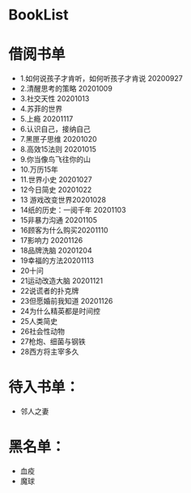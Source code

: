 # BookList
# 借阅书单

- 1.如何说孩子才肯听，如何听孩子才肯说 20200927
- 2.清醒思考的策略 20201009
- 3.社交天性 20201013
- 4.苏菲的世界
- 5.上瘾 20201117
- 6.认识自己，接纳自己
- 7.黑匣子思维 20201020
- 8.高效15法则 20201015
- 9.你当像鸟飞往你的山
- 10.万历15年
- 11.世界小史 20201027
- 12今日简史 20201022
- 13 游戏改变世界20201028
- 14纸的历史：一阅千年 20201103
- 15非暴力沟通 20201105
- 16顾客为什么购买20201110
- 17影响力 20201126
- 18品牌洗脑 20201204
- 19幸福的方法20201113
- 20十问
- 21运动改造大脑 20201121
- 22说谎者的扑克牌
- 23但愿婚前我知道 20201126
- 24为什么精英都是时间控 
- 25人类简史
- 26社会性动物
- 27枪炮、细菌与钢铁
- 28西方将主宰多久


# 待入书单：
- 邻人之妻

# 黑名单：
- 血疫
- 魔球
